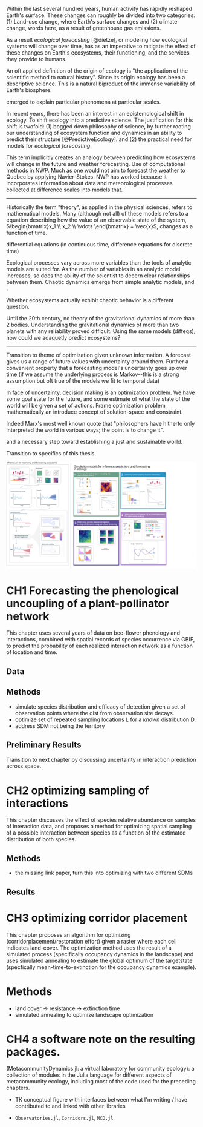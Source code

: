 Within the last several hundred years, human activity has rapidly
reshaped Earth's surface. These changes can roughly be divided
into two categories: (1) Land-use change, where Earth's surface changes
 and
(2) climate change, words here, as a result of greenhouse gas
emissions.

As a result _ecological forecasting_ [@dietze], or
modeling how ecological systems will change over time, has as an
imperative to mitigate the effect of these changes on Earth's
ecosystems, their functioning, and the services they provide to
humans.

An oft applied definition of the origin of ecology is "the application
of the scientific method to natural history". Since its origin ecology
has been a descriptive science. This is a natural biproduct of the
immense variability of Earth's biosphere.

emerged to explain particular phenomena at particular scales.

In recent years, there has been an interest in an epistemological
shift in ecology.
To shift ecology into a predictive science. The justification for this
shift is twofold: (1) bogged down philosophy of science, by further
rooting our understanding of ecosystem function and dynamics in an
ability to predict their structure [@PredictiveEcology].
and (2) the practical need for models for _ecological forecasting_.

This term implicitly creates an analogy between predicting how
ecosystems will change in the future and weather forecasting. Use of
computational methods in NWP. Much as one would not aim to forecast
the weather to Quebec by applying Navier-Stokes. NWP has worked
because it incorporates information about data and meteorological
processes collected at  difference scales into models that.

---

Historically the term "theory", as applied in the physical sciences,
refers to mathematical models. Many (although not all) of these models
refers to a equation describing how the value of an observable state
of the system, $\begin{bmatrix}x_1 \\ x_2 \\ \vdots \end{bmatrix} =  \vec{x}$, changes as a function of time.

differential equations (in continuous time, difference equations for
discrete time)

Ecological processes vary across more variables than the tools of
analytic models are suited for. As the number of variables in an
analytic model increases, so does the ability of the scientist to
decern clear relationships between them. Chaotic dynamics emerge
from simple analytic models, and .

Whether ecosystems actually exhibit chaotic behavior is a different question.

Until the 20th century, no theory of the gravitational dynamics of
more than 2 bodies. Understanding the gravitational dynamics of more
than two planets with any reliability proved difficult. Using the same
models (diffeqs), how could we adaquetly predict ecosystems?

----



Transition to theme of optimization given unknown information. A
forecast gives us a range of future values with uncertainty around
them. Further a convenient property that a forecasting model's
uncertainty goes up over time (if we assume the underlying process is
Markov--this is a strong assumption but oft true of the models we fit
to temporal data)

In face of uncertainty, decision making is an optimization problem.
We have some goal state for the future, and some estimate of what
the state of the world will be given a set of actions.
Frame optimization problem mathematically an introduce concept of
solution-space and constraint.


Indeed Marx's most well known quote that "philosophers have hitherto
only interpreted the world in various ways; the point is to change it".

and a necessary step toward establishing a just and sustainable world.


Transition to specifics of this thesis.



![thesis concept](./figures/thesisconcept.png)

# CH1 Forecasting the phenological uncoupling of a plant-pollinator network

This chapter uses several years of data on bee-flower phenology and
interactions, combined with spatial records of species occurrence via
GBIF, to predict the probability of each realized interaction network
as a function of location and time.

## Data

## Methods
- simulate species distribution and efficacy of detection given a set of
observation points where the dist from observation site decays.
- optimize set of repeated sampling locations L for a _known_ distribution D.
- address SDM not being the territory

## Preliminary Results

Transition to next chapter by discussing uncertainty in interaction prediction
across space.

# CH2 optimizing sampling of interactions

This chapter discusses the effect of species relative abundance on
samples of interaction data, and proposes a method for optimizing
spatial sampling of a possible interaction between species as a
function of the estimated distribution of both species.

## Methods
- the missing link paper, turn this into optimizing with two different SDMs

## Results

# CH3 optimizing corridor placement
This chapter proposes an algorithm for optimizing (corridorplacement/restoration effort) given a raster where each cell indicates land-cover. The optimization method uses the result of a simulated process (specifically occupancy dynamics in the landscape) and uses simulated annealing to estimate the global optimum of the targetstate (specfically mean-time-to-extinction for the occupancy dynamics example).


# Methods

- land cover -> resistance -> extinction time
- simulated annealing to optimize landscape optimization

# CH4 a software note on the resulting packages.
(MetacommunityDynamics.jl: a virtual laboratory for community ecology): a collection of modules in the Julia language for different aspects of metacommunity ecology, including most of the code used for the preceding chapters.


- TK conceptual figure with interfaces between what I'm writing / have contributed
to and linked with other libraries

- `Observatories.jl`, `Corridors.jl`, `MCD.jl`
